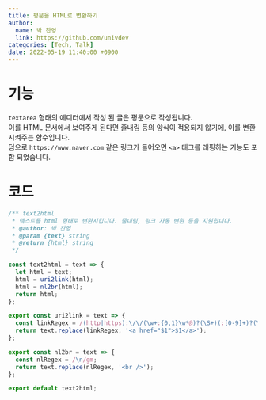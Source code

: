 ```yaml
---
title: 평문을 HTML로 변환하기
author:
  name: 박 찬영
  link: https://github.com/univdev
categories: [Tech, Talk]
date: 2022-05-19 11:40:00 +0900
---
```

# 기능
```textarea``` 형태의 에디터에서 작성 된 글은 평문으로 작성됩니다.  
이를 HTML 문서에서 보여주게 된다면 줄내림 등의 양식이 적용되지 않기에, 이를 변환시켜주는 함수입니다.  
덤으로 ```https://www.naver.com``` 같은 링크가 들어오면 ```<a>``` 태그를 래핑하는 기능도 포함 되었습니다.
# 코드
```javascript
/** text2html
 * 텍스트를 html 형태로 변환시킵니다. 줄내림, 링크 자동 변환 등을 지원합니다.
 * @author: 박 찬영
 * @param {text} string
 * @return {html} string
 */

const text2html = text => {
  let html = text;
  html = uri2link(html);
  html = nl2br(html);
  return html;
};

export const uri2link = text => {
  const linkRegex = /(http|https):\/\/(\w+:{0,1}\w*@)?(\S+)(:[0-9]+)?(\/|\/([\w#!:.?+=&%@!\-\/]))?/gm;
  return text.replace(linkRegex, '<a href="$1">$1</a>');
};

export const nl2br = text => {
  const nlRegex = /\n/gm;
  return text.replace(nlRegex, '<br />');
};

export default text2html;
```